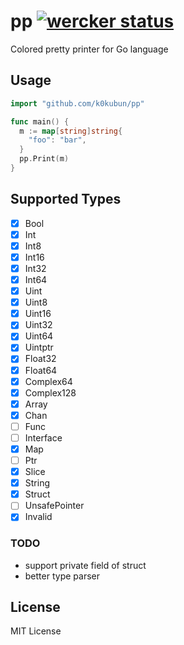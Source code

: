 # pp [![wercker status](https://app.wercker.com/status/d68cd67ea8da91a05e4e61a79852dad9/s "wercker status")](https://app.wercker.com/project/bykey/d68cd67ea8da91a05e4e61a79852dad9)

Colored pretty printer for Go language

## Usage

```go
import "github.com/k0kubun/pp"

func main() {
  m := map[string]string{
    "foo": "bar",
  }
  pp.Print(m)
}
```

## Supported Types

- [x] Bool
- [x] Int
- [x] Int8
- [x] Int16
- [x] Int32
- [x] Int64
- [x] Uint
- [x] Uint8
- [x] Uint16
- [x] Uint32
- [x] Uint64
- [x] Uintptr
- [x] Float32
- [x] Float64
- [x] Complex64
- [x] Complex128
- [x] Array
- [x] Chan
- [ ] Func
- [ ] Interface
- [x] Map
- [ ] Ptr
- [x] Slice
- [x] String
- [x] Struct
- [ ] UnsafePointer
- [x] Invalid

### TODO

- support private field of struct
- better type parser

## License

MIT License
